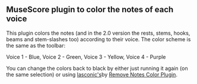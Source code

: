 MuseScore plugin to color the notes of each voice
---

This plugin colors the notes (and in the 2.0 version the rests, stems, hooks, beams and stem-slashes too) according to their voice.
The color scheme is the same as the toolbar:

Voice 1 - Blue, Voice 2 - Green, Voice 3 - Yellow, Voice 4 - Purple

You can change the colors back to black by either just running it again (on the same selection) or using
[lasconic's](http://musescore.org/user/4)by 
[Remove Notes Color Plugin](http://musescore.org/project/blacknotes).
